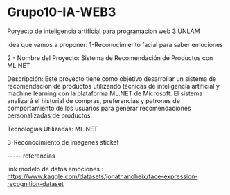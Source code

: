 # Grupo10-IA-WEB3
Poryecto de inteligencia artificial para programacion web 3 UNLAM


idea que vamos a proponer:
1-Reconocimiento facial para saber emociones


2 - Nombre del Proyecto: Sistema de Recomendación de Productos con ML.NET

Descripción:
Este proyecto tiene como objetivo desarrollar un sistema de recomendación de productos utilizando técnicas de inteligencia artificial y machine learning con la plataforma ML.NET de Microsoft. El sistema analizará el historial de compras, preferencias y patrones de comportamiento de los usuarios para generar recomendaciones personalizadas de productos.

Tecnologías Utilizadas:
ML.NET

3-Reconocimiento de imagenes sticket



----- referencias

link modelo de datos emociones : https://www.kaggle.com/datasets/jonathanoheix/face-expression-recognition-dataset
